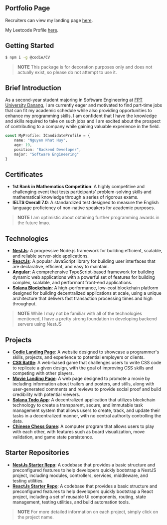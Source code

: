 ## Portfolio Page
Recruiters can view my landing page [here](https://codie-landing-page.vercel.app/).

My Leetcode Profile [here](https://leetcode.com/ngnhathuy1224/).


## Getting Started

```bash
$ npm i -g @codie/CV
```

> **NOTE** This package is for decoration purposes only and does not actually exist, so please do not attempt to use it.

## Brief Introduction

As a second-year student majoring in Software Engineering at [FPT University Danang](https://dnuni.fpt.edu.vn/), I am currently eager and motivated to find part-time jobs that can fit my academic schedule while also providing opportunities to enhance my programming skills. I am confident that I have the knowledge and skills required to take on such jobs and I am excited about the prospect of contributing to a company while gaining valuable experience in the field.

```TypeScript
const MyProfile: ICandidateProfile = {
    name: "Nguyen Nhat Huy",
    age: 19,
    position: "Backend Developer",
    major: "Software Engineering"
}
```

## Certificates

- **1st Rank in Mathematics Competition**: A highly competitive and challenging event that tests participants' problem-solving skills and mathematical knowledge through a series of rigorous exams.
- **IELTS Overall 7.0**: A standardized test designed to measure the English language proficiency of non-native speakers for academic purposes.

> **NOTE** I am optimistic about obtaining further programming awards in the future lmao.

## Technologies

- **[NestJs](https://nestjs.com/)**: A progressive Node.js framework for building efficient, scalable, and reliable server-side applications.
- **[ReactJs](https://react.dev/)**: A popular JavaScript library for building user interfaces that are declarative, efficient, and easy to maintain.
- **[Angular](https://angular.io/)**: A comprehensive TypeScript-based framework for building dynamic web applications with a powerful set of features for building complex, scalable, and performant front-end applications.
- **[Solana Blockchain](https://solana.com/)**: A high-performance, low-cost blockchain platform designed for building decentralized applications at scale, using a unique architecture that delivers fast transaction processing times and high throughput.

> **NOTE** While I may not be familiar with all of the technologies mentioned, I have a pretty strong foundation in developing backend servers using NestJS

## Projects

- **[Codie Landing Page](https://github.com/CodieGlot/codie-landing-page)**: A website designed to showcase a programmer's skills, projects, and experience to potential employers or clients.
- **[CSS Battle](https://github.com/CodieGlot/css-battle)**: A web-based game that challenges users to write CSS code to replicate a given design, with the goal of improving CSS skills and competing with other players.
- **[Movie Landing Page](https://github.com/CodieGlot/ssg-server)**: A web page designed to promote a movie by including information about trailers and posters, and stills, along with user-generated comments and reviews to provide social proof and build credibility with potential viewers.
- **[Solana Todo App](https://github.com/CodieGlot/solana-todo-app)**: A decentralized application that utilizes blockchain technology to create a transparent, secure, and immutable task management system that allows users to create, track, and update their tasks in a decentralized manner, with no central authority controlling the data.
- **[Chinese Chess Game](https://github.com/CodieGlot/ChineseChess)**: A computer program that allows users to play with each other, with features such as board visualization, move validation, and game state persistence.

## Starter Repositories

- **[NestJs Starter Repo](https://github.com/CodieGlot/nestjs-starter-repo)**: A codebase that provides a basic structure and preconfigured features to help developers quickly bootstrap a NestJS project, including modules, controllers, services, middleware, and testing utilities.
- **[ReactJs Starter Repo](https://github.com/CodieGlot/reactjs-starter-repo)**: A codebase that provides a basic structure and preconfigured features to help developers quickly bootstrap a React project, including a set of reusable UI components, routing, state management, testing utilities, and build automation tools.

> **NOTE** For more detailed information on each project, simply click on the project name.



<!--
**CodieGlot/CodieGlot** is a ✨ _special_ ✨ repository because its `README.md` (this file) appears on your GitHub profile.

Here are some ideas to get you started:

- 🔭 I’m currently working on ...
- 🌱 I’m currently learning ...
- 👯 I’m looking to collaborate on ...
- 🤔 I’m looking for help with ...
- 💬 Ask me about ...
- 📫 How to reach me: ...
- 😄 Pronouns: ...
- ⚡ Fun fact: ...
-->
